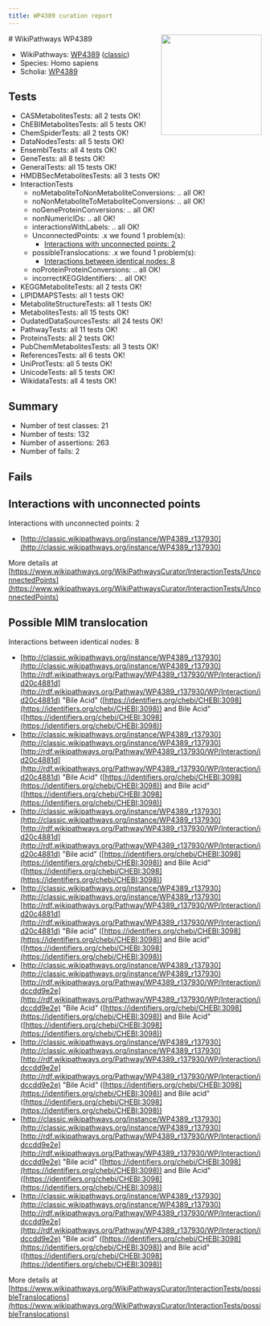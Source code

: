 ```yaml
---
title: WP4389 curation report
---
```


<img style="float: right; width: 200px" src="https://upload.wikimedia.org/wikipedia/commons/thumb/8/83/Wplogo_with_text_500.png/640px-Wplogo_with_text_500.png" />
# WikiPathways WP4389

* WikiPathways: [WP4389](https://wikipathways.org/pathways/WP4389) ([classic](https://classic.wikipathways.org/instance/WP4389))
* Species: Homo sapiens
* Scholia: [WP4389](https://scholia.toolforge.org/wikipathways/WP4389)
## Tests
* CASMetabolitesTests: all 2 tests OK!
* ChEBIMetabolitesTests: all 5 tests OK!
* ChemSpiderTests: all 2 tests OK!
* DataNodesTests: all 5 tests OK!
* EnsemblTests: all 4 tests OK!
* GeneTests: all 8 tests OK!
* GeneralTests: all 15 tests OK!
* HMDBSecMetabolitesTests: all 3 tests OK!
* InteractionTests
    * noMetaboliteToNonMetaboliteConversions: .. all OK!
    * noNonMetaboliteToMetaboliteConversions: .. all OK!
    * noGeneProteinConversions: .. all OK!
    * nonNumericIDs: .. all OK!
    * interactionsWithLabels: .. all OK!
    * UnconnectedPoints: .x we found 1 problem(s):
        * [Interactions with unconnected points: 2](#35a61ada)
    * possibleTranslocations: .x we found 1 problem(s):
        * [Interactions between identical nodes: 8](#1c11820d)
    * noProteinProteinConversions: .. all OK!
    * incorrectKEGGIdentifiers: .. all OK!
* KEGGMetaboliteTests: all 2 tests OK!
* LIPIDMAPSTests: all 1 tests OK!
* MetaboliteStructureTests: all 1 tests OK!
* MetabolitesTests: all 15 tests OK!
* OudatedDataSourcesTests: all 24 tests OK!
* PathwayTests: all 11 tests OK!
* ProteinsTests: all 2 tests OK!
* PubChemMetabolitesTests: all 3 tests OK!
* ReferencesTests: all 6 tests OK!
* UniProtTests: all 5 tests OK!
* UnicodeTests: all 5 tests OK!
* WikidataTests: all 4 tests OK!


## Summary

* Number of test classes: 21
* Number of tests: 132
* Number of assertions: 263
* Number of fails: 2

## Fails

<a name="35a61ada" />

## Interactions with unconnected points

Interactions with unconnected points: 2

* [http://classic.wikipathways.org/instance/WP4389_r137930](http://classic.wikipathways.org/instance/WP4389_r137930)


More details at [https://www.wikipathways.org/WikiPathwaysCurator/InteractionTests/UnconnectedPoints](https://www.wikipathways.org/WikiPathwaysCurator/InteractionTests/UnconnectedPoints)

<a name="1c11820d" />

## Possible MIM translocation

Interactions between identical nodes: 8

* [http://classic.wikipathways.org/instance/WP4389_r137930](http://classic.wikipathways.org/instance/WP4389_r137930) [http://rdf.wikipathways.org/Pathway/WP4389_r137930/WP/Interaction/id20c4881d](http://rdf.wikipathways.org/Pathway/WP4389_r137930/WP/Interaction/id20c4881d) "Bile Acid" ([https://identifiers.org/chebi/CHEBI:3098](https://identifiers.org/chebi/CHEBI:3098)) and 
Bile Acid" ([https://identifiers.org/chebi/CHEBI:3098](https://identifiers.org/chebi/CHEBI:3098))
* [http://classic.wikipathways.org/instance/WP4389_r137930](http://classic.wikipathways.org/instance/WP4389_r137930) [http://rdf.wikipathways.org/Pathway/WP4389_r137930/WP/Interaction/id20c4881d](http://rdf.wikipathways.org/Pathway/WP4389_r137930/WP/Interaction/id20c4881d) "Bile Acid" ([https://identifiers.org/chebi/CHEBI:3098](https://identifiers.org/chebi/CHEBI:3098)) and 
Bile acid" ([https://identifiers.org/chebi/CHEBI:3098](https://identifiers.org/chebi/CHEBI:3098))
* [http://classic.wikipathways.org/instance/WP4389_r137930](http://classic.wikipathways.org/instance/WP4389_r137930) [http://rdf.wikipathways.org/Pathway/WP4389_r137930/WP/Interaction/id20c4881d](http://rdf.wikipathways.org/Pathway/WP4389_r137930/WP/Interaction/id20c4881d) "Bile acid" ([https://identifiers.org/chebi/CHEBI:3098](https://identifiers.org/chebi/CHEBI:3098)) and 
Bile Acid" ([https://identifiers.org/chebi/CHEBI:3098](https://identifiers.org/chebi/CHEBI:3098))
* [http://classic.wikipathways.org/instance/WP4389_r137930](http://classic.wikipathways.org/instance/WP4389_r137930) [http://rdf.wikipathways.org/Pathway/WP4389_r137930/WP/Interaction/id20c4881d](http://rdf.wikipathways.org/Pathway/WP4389_r137930/WP/Interaction/id20c4881d) "Bile acid" ([https://identifiers.org/chebi/CHEBI:3098](https://identifiers.org/chebi/CHEBI:3098)) and 
Bile acid" ([https://identifiers.org/chebi/CHEBI:3098](https://identifiers.org/chebi/CHEBI:3098))
* [http://classic.wikipathways.org/instance/WP4389_r137930](http://classic.wikipathways.org/instance/WP4389_r137930) [http://rdf.wikipathways.org/Pathway/WP4389_r137930/WP/Interaction/idccdd9e2e](http://rdf.wikipathways.org/Pathway/WP4389_r137930/WP/Interaction/idccdd9e2e) "Bile Acid" ([https://identifiers.org/chebi/CHEBI:3098](https://identifiers.org/chebi/CHEBI:3098)) and 
Bile Acid" ([https://identifiers.org/chebi/CHEBI:3098](https://identifiers.org/chebi/CHEBI:3098))
* [http://classic.wikipathways.org/instance/WP4389_r137930](http://classic.wikipathways.org/instance/WP4389_r137930) [http://rdf.wikipathways.org/Pathway/WP4389_r137930/WP/Interaction/idccdd9e2e](http://rdf.wikipathways.org/Pathway/WP4389_r137930/WP/Interaction/idccdd9e2e) "Bile Acid" ([https://identifiers.org/chebi/CHEBI:3098](https://identifiers.org/chebi/CHEBI:3098)) and 
Bile acid" ([https://identifiers.org/chebi/CHEBI:3098](https://identifiers.org/chebi/CHEBI:3098))
* [http://classic.wikipathways.org/instance/WP4389_r137930](http://classic.wikipathways.org/instance/WP4389_r137930) [http://rdf.wikipathways.org/Pathway/WP4389_r137930/WP/Interaction/idccdd9e2e](http://rdf.wikipathways.org/Pathway/WP4389_r137930/WP/Interaction/idccdd9e2e) "Bile acid" ([https://identifiers.org/chebi/CHEBI:3098](https://identifiers.org/chebi/CHEBI:3098)) and 
Bile Acid" ([https://identifiers.org/chebi/CHEBI:3098](https://identifiers.org/chebi/CHEBI:3098))
* [http://classic.wikipathways.org/instance/WP4389_r137930](http://classic.wikipathways.org/instance/WP4389_r137930) [http://rdf.wikipathways.org/Pathway/WP4389_r137930/WP/Interaction/idccdd9e2e](http://rdf.wikipathways.org/Pathway/WP4389_r137930/WP/Interaction/idccdd9e2e) "Bile acid" ([https://identifiers.org/chebi/CHEBI:3098](https://identifiers.org/chebi/CHEBI:3098)) and 
Bile acid" ([https://identifiers.org/chebi/CHEBI:3098](https://identifiers.org/chebi/CHEBI:3098))


More details at [https://www.wikipathways.org/WikiPathwaysCurator/InteractionTests/possibleTranslocations](https://www.wikipathways.org/WikiPathwaysCurator/InteractionTests/possibleTranslocations)

